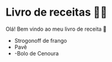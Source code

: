 # Livro de receitas :man_cook:

Olá! Bem vindo ao meu livro de receita :wave:



- Strogonoff de frango 
- Pavê
- -Bolo de Cenoura




